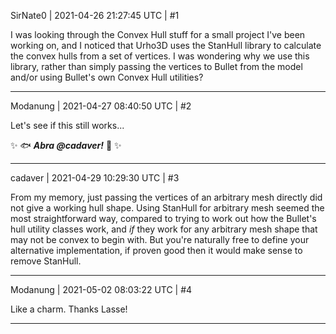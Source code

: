 SirNate0 | 2021-04-26 21:27:45 UTC | #1

I was looking through the Convex Hull stuff for a small project I've been working on, and I noticed that Urho3D uses the StanHull library to calculate the convex hulls from a set of vertices. I was wondering why we use this library, rather than simply passing the vertices to Bullet from the model and/or using Bullet's own Convex Hull utilities?

-------------------------

Modanung | 2021-04-27 08:40:50 UTC | #2

Let's see if this still works...


:sparkles: :fish: **_Abra @cadaver!_** :sushi: :sparkles:

-------------------------

cadaver | 2021-04-29 10:29:30 UTC | #3

From my memory, just passing the vertices of an arbitrary mesh directly did not give a working hull shape. Using StanHull for arbitrary mesh seemed the most straightforward way, compared to trying to work out how the Bullet's hull utility classes work, and *if* they work for any arbitrary mesh shape that may not be convex to begin with. But you're naturally free to define your alternative implementation, if proven good then it would make sense to remove StanHull.

-------------------------

Modanung | 2021-05-02 08:03:22 UTC | #4

Like a charm. Thanks Lasse!

-------------------------

